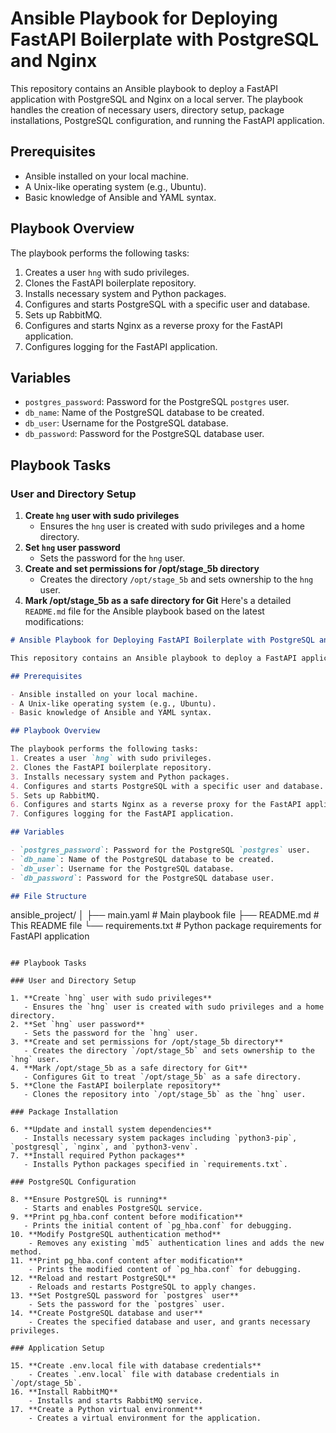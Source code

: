 
# Ansible Playbook for Deploying FastAPI Boilerplate with PostgreSQL and Nginx

This repository contains an Ansible playbook to deploy a FastAPI application with PostgreSQL and Nginx on a local server. The playbook handles the creation of necessary users, directory setup, package installations, PostgreSQL configuration, and running the FastAPI application.

## Prerequisites

- Ansible installed on your local machine.
- A Unix-like operating system (e.g., Ubuntu).
- Basic knowledge of Ansible and YAML syntax.

## Playbook Overview

The playbook performs the following tasks:
1. Creates a user `hng` with sudo privileges.
2. Clones the FastAPI boilerplate repository.
3. Installs necessary system and Python packages.
4. Configures and starts PostgreSQL with a specific user and database.
5. Sets up RabbitMQ.
6. Configures and starts Nginx as a reverse proxy for the FastAPI application.
7. Configures logging for the FastAPI application.

## Variables

- `postgres_password`: Password for the PostgreSQL `postgres` user.
- `db_name`: Name of the PostgreSQL database to be created.
- `db_user`: Username for the PostgreSQL database.
- `db_password`: Password for the PostgreSQL database user.

## Playbook Tasks

### User and Directory Setup

1. **Create `hng` user with sudo privileges**
   - Ensures the `hng` user is created with sudo privileges and a home directory.
2. **Set `hng` user password**
   - Sets the password for the `hng` user.
3. **Create and set permissions for /opt/stage_5b directory**
   - Creates the directory `/opt/stage_5b` and sets ownership to the `hng` user.
4. **Mark /opt/stage_5b as a safe directory for Git**
Here's a detailed `README.md` file for the Ansible playbook based on the latest modifications:

```markdown
# Ansible Playbook for Deploying FastAPI Boilerplate with PostgreSQL and Nginx

This repository contains an Ansible playbook to deploy a FastAPI application with PostgreSQL and Nginx on a local server. The playbook handles the creation of necessary users, directory setup, package installations, PostgreSQL configuration, and running the FastAPI application.

## Prerequisites

- Ansible installed on your local machine.
- A Unix-like operating system (e.g., Ubuntu).
- Basic knowledge of Ansible and YAML syntax.

## Playbook Overview

The playbook performs the following tasks:
1. Creates a user `hng` with sudo privileges.
2. Clones the FastAPI boilerplate repository.
3. Installs necessary system and Python packages.
4. Configures and starts PostgreSQL with a specific user and database.
5. Sets up RabbitMQ.
6. Configures and starts Nginx as a reverse proxy for the FastAPI application.
7. Configures logging for the FastAPI application.

## Variables

- `postgres_password`: Password for the PostgreSQL `postgres` user.
- `db_name`: Name of the PostgreSQL database to be created.
- `db_user`: Username for the PostgreSQL database.
- `db_password`: Password for the PostgreSQL database user.

## File Structure

```
ansible_project/
│
├── main.yaml                 # Main playbook file
├── README.md                 # This README file
└── requirements.txt          # Python package requirements for FastAPI application
```

## Playbook Tasks

### User and Directory Setup

1. **Create `hng` user with sudo privileges**
   - Ensures the `hng` user is created with sudo privileges and a home directory.
2. **Set `hng` user password**
   - Sets the password for the `hng` user.
3. **Create and set permissions for /opt/stage_5b directory**
   - Creates the directory `/opt/stage_5b` and sets ownership to the `hng` user.
4. **Mark /opt/stage_5b as a safe directory for Git**
   - Configures Git to treat `/opt/stage_5b` as a safe directory.
5. **Clone the FastAPI boilerplate repository**
   - Clones the repository into `/opt/stage_5b` as the `hng` user.

### Package Installation

6. **Update and install system dependencies**
   - Installs necessary system packages including `python3-pip`, `postgresql`, `nginx`, and `python3-venv`.
7. **Install required Python packages**
   - Installs Python packages specified in `requirements.txt`.

### PostgreSQL Configuration

8. **Ensure PostgreSQL is running**
   - Starts and enables PostgreSQL service.
9. **Print pg_hba.conf content before modification**
   - Prints the initial content of `pg_hba.conf` for debugging.
10. **Modify PostgreSQL authentication method**
    - Removes any existing `md5` authentication lines and adds the new method.
11. **Print pg_hba.conf content after modification**
    - Prints the modified content of `pg_hba.conf` for debugging.
12. **Reload and restart PostgreSQL**
    - Reloads and restarts PostgreSQL to apply changes.
13. **Set PostgreSQL password for `postgres` user**
    - Sets the password for the `postgres` user.
14. **Create PostgreSQL database and user**
    - Creates the specified database and user, and grants necessary privileges.

### Application Setup

15. **Create .env.local file with database credentials**
    - Creates `.env.local` file with database credentials in `/opt/stage_5b`.
16. **Install RabbitMQ**
    - Installs and starts RabbitMQ service.
17. **Create a Python virtual environment**
    - Creates a virtual environment for the application.
